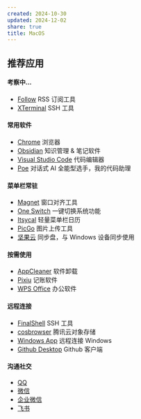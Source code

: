```yaml
---
created: 2024-10-30
updated: 2024-12-02
share: true
title: MacOS
---
```


## 推荐应用

#### 考察中...

- [Follow](https://follow.is/) RSS 订阅工具
- [XTerminal](https://www.terminal.icu/) SSH 工具

#### 常用软件

- [Chrome](https://www.google.com/chrome/) 浏览器
- [Obsidian](https://obsidian.md/) 知识管理 & 笔记软件
- [Visual Studio Code](https://code.visualstudio.com/) 代码编辑器
- [Poe](https://poe.com/) 对话式 AI 全能型选手，我的代码助理

#### 菜单栏常驻

- [Magnet](https://magnet.crowdcafe.com/) 窗口对齐工具
- [One Switch](https://fireball.studio/oneswitch) 一键切换系统功能
- [Itsycal](https://www.mowglii.com/itsycal/) 轻量菜单栏日历
- [PicGo](https://molunerfinn.com/PicGo/) 图片上传工具
- [坚果云](https://www.jianguoyun.com/) 同步盘，与 Windows 设备同步使用

#### 按需使用

- [AppCleaner](https://freemacsoft.net/appcleaner/) 软件卸载
- [Pixiu](https://www.yuque.com/pixiumac) 记账软件
- [WPS Office](https://platform.wps.cn/) 办公软件

#### 远程连接

- [FinalShell](https://www.hostbuf.com/) SSH 工具
- [cosbrowser](https://cosbrowser.cloud.tencent.com/) 腾讯云对象存储
- [Windows App](https://learn.microsoft.com/zh-cn/windows-app/get-started-connect-devices-desktops-apps) 远程连接 Windows
- [Github Desktop](https://desktop.github.com/) Github 客户端

#### 沟通社交

- [QQ](https://im.qq.com/)
- [微信](https://weixin.qq.com/)
- [企业微信](https://work.weixin.qq.com/)
- [飞书](https://www.feishu.cn/download)

